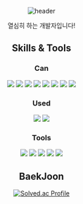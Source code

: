 <div align="center"> 

![header](https://capsule-render.vercel.app/api?type=waving&color=48D1CC&text=Welcome!%20&fontSize=50&animation=fadeIn&desc=asthyeon's%20github&descSize=30&descAlign=70&descAlignY=80&descSize=10)

열심히 하는 개발자입니다!

## Skills & Tools

### Can
[<img src="https://img.shields.io/badge/python-007396?style=for-the-badge&logo=Python&logoColor=white">](https://www.python.org/)
[<img src="https://img.shields.io/badge/html5-E34F26?style=for-the-badge&logo=HTML5&logoColor=white">](https://developer.mozilla.org/en-US/docs/Web/HTML)
[<img src="https://img.shields.io/badge/css3-1572B6?style=for-the-badge&logo=CSS3&logoColor=white">](https://developer.mozilla.org/en-US/docs/Web/CSS)
[<img src="https://img.shields.io/badge/JavaScript-F7DF1E?style=for-the-badge&logo=JavaScript&logoColor=black">](https://developer.mozilla.org/en-US/docs/Web/JavaScript)
[<img src="https://img.shields.io/badge/react-61DAFB?style=for-the-badge&logo=React&logoColor=black">](https://legacy.reactjs.org/)
[<img src="https://img.shields.io/badge/vue.js-4FC08D?style=for-the-badge&logo=Vue.js&logoColor=white">](https://vuejs.org/)
[<img src="https://img.shields.io/badge/django-092E20?style=for-the-badge&logo=Django&logoColor=white">](https://www.djangoproject.com/)
[<img src="https://img.shields.io/badge/sqlite-003B57?style=for-the-badge&logo=SQLite&logoColor=white">](https://www.sqlite.org/)

### Used
[<img src="https://img.shields.io/badge/react native-61DAFB?style=for-the-badge&logo=React&logoColor=black">](https://reactnative.dev/)
[<img src="https://img.shields.io/badge/apache hadoop-66CCFF?style=for-the-badge&logo=ApacheHadoop&logoColor=black">](https://hadoop.apache.org/)

### Tools
[<img src="https://img.shields.io/badge/git-F05032?style=for-the-badge&logo=Git&logoColor=white">](https://git-scm.com/)
[<img src="https://img.shields.io/badge/visual studio code-007ACC?style=for-the-badge&logo=VisualStudioCode&logoColor=white">](https://code.visualstudio.com/)
[<img src="https://img.shields.io/badge/pycharm-000000?style=for-the-badge&logo=PyCharm&logoColor=white">](https://www.jetbrains.com/pycharm/download/?section=windows)
[<img src="https://img.shields.io/badge/jira-0052CC?style=for-the-badge&logo=Jira&logoColor=white">](https://www.atlassian.com/software/jira)
[<img src="https://img.shields.io/badge/mattermost-0058CC?style=for-the-badge&logo=Mattermost&logoColor=white">](https://mattermost.com/)

## BaekJoon
[![Solved.ac Profile](http://mazassumnida.wtf/api/v2/generate_badge?boj=taetaehyeon)](https://solved.ac/taetaehyeon/)
